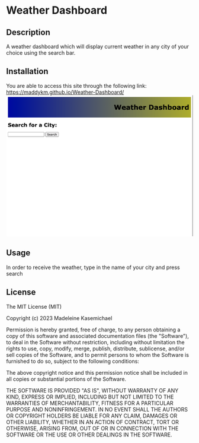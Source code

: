 # Weather Dashboard

## Description

A weather dashboard which will display current weather in any city of your choice using the search bar.

## Installation

You are able to access this site through the following link: https://maddykm.github.io/Weather-Dashboard/
![Home Page of Weather Dashboard](<Screenshot 2023-09-05 at 11.10.17 PM.png>)

## Usage

In order to receive the weather, type in the name of your city and press search

## License

The MIT License (MIT)

Copyright (c) 2023 Madeleine Kasemichael

Permission is hereby granted, free of charge, to any person obtaining a copy of this software and associated documentation files (the "Software"), to deal in the Software without restriction, including without limitation the rights to use, copy, modify, merge, publish, distribute, sublicense, and/or sell copies of the Software, and to permit persons to whom the Software is furnished to do so, subject to the following conditions:

The above copyright notice and this permission notice shall be included in all copies or substantial portions of the Software.

THE SOFTWARE IS PROVIDED "AS IS", WITHOUT WARRANTY OF ANY KIND, EXPRESS OR IMPLIED, INCLUDING BUT NOT LIMITED TO THE WARRANTIES OF MERCHANTABILITY, FITNESS FOR A PARTICULAR PURPOSE AND NONINFRINGEMENT. IN NO EVENT SHALL THE AUTHORS OR COPYRIGHT HOLDERS BE LIABLE FOR ANY CLAIM, DAMAGES OR OTHER LIABILITY, WHETHER IN AN ACTION OF CONTRACT, TORT OR OTHERWISE, ARISING FROM, OUT OF OR IN CONNECTION WITH THE SOFTWARE OR THE USE OR OTHER DEALINGS IN THE SOFTWARE.
